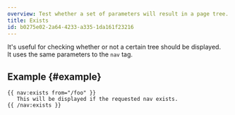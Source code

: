 ```yaml
---
overview: Test whether a set of parameters will result in a page tree.
title: Exists
id: b0275e02-2a64-4233-a335-1da161f23216
---
```

It's useful for checking whether or not a certain tree should be displayed.  
It uses the same parameters to the `nav` tag.

## Example {#example}

```
{{ nav:exists from="/foo" }}
   This will be displayed if the requested nav exists.
{{ /nav:exists }}
```
